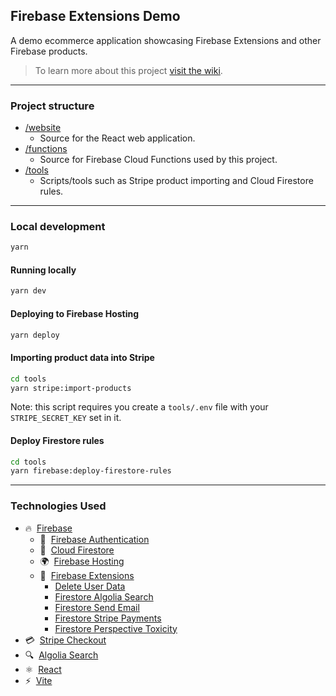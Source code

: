 ## Firebase Extensions Demo

A demo ecommerce application showcasing Firebase Extensions and other Firebase products.

> To learn more about this project [visit the wiki](https://github.com/invertase/karas-coffee/wiki).

----
### Project structure

  - [/website](/website)
    - Source for the React web application.  
  - [/functions](/functions)
    - Source for Firebase Cloud Functions used by this project.  
  - [/tools](/tools)
    - Scripts/tools such as Stripe product importing and Cloud Firestore rules.

----
### Local development

```bash
yarn
```

#### Running locally

```bash
yarn dev
```

#### Deploying to Firebase Hosting

```bash
yarn deploy
```

#### Importing product data into Stripe

```bash
cd tools
yarn stripe:import-products
```

Note: this script requires you create a `tools/.env` file with your `STRIPE_SECRET_KEY` set in it.

#### Deploy Firestore rules

```bash
cd tools
yarn firebase:deploy-firestore-rules
```

----

### Technologies Used

 -  ️‍🔥&nbsp;&nbsp;[Firebase](https://firebase.google.com/) 
    -  🔑&nbsp;&nbsp;[Firebase Authentication](https://firebase.google.com/docs/auth)
    -  📄&nbsp;&nbsp;[Cloud Firestore](https://firebase.google.com/docs/firestore)
    -  🌍&nbsp;&nbsp;[Firebase Hosting](https://firebase.google.com/docs/hosting)
    -  🧩&nbsp;&nbsp;[Firebase Extensions](https://firebase.google.com/docs/extensions)
       - [Delete User Data](https://firebase.google.com/products/extensions/delete-user-data)
       - [Firestore Algolia Search](https://firebase.google.com/products/extensions/firestore-algolia-search)
       - [Firestore Send Email](https://firebase.google.com/products/extensions/firestore-send-email)
       - [Firestore Stripe Payments](https://firebase.google.com/products/extensions/firestore-stripe-subscriptions)
       - [Firestore Perspective Toxicity](https://github.com/conversationai/firestore-perspective-toxicity)
 -  💳&nbsp;&nbsp;[Stripe Checkout](https://stripe.com/docs/payments/checkout)
 -  🔍&nbsp;&nbsp;[Algolia Search](https://www.algolia.com/products/search-and-discovery/hosted-search-api/)
 -  ⚛️&nbsp;&nbsp;[React](https://reactjs.org/)
 -  ⚡️&nbsp;&nbsp;[Vite](https://vitejs.dev/)
